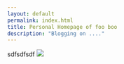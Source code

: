```yaml
---
layout: default
permalink: index.html
title: Personal Homepage of foo boo
description: "Blogging on ...."
---
```


sdfsdfsdf
![](http://hosun17.github.io/images/foo.png)